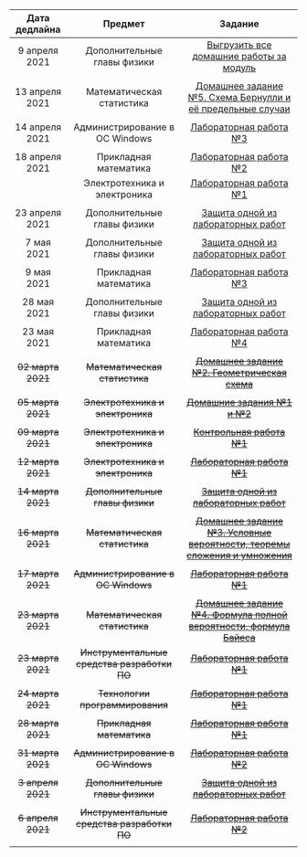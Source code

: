 | Дата дедлайна | Предмет | Задание |
| :---: | :---: | :---: | 
|9 апреля 2021 | Дополнительные главы физики | [Выгрузить все домашние работы за модуль](https://study.physics.itmo.ru/) |
| | | |
|13 апреля 2021 | Математическая статистика| [Домашнее задание №5. Схема Бернулли и её предельные случаи](https://mvbabushkin.xyz/my/)  |
| | | |
|14 апреля 2021 | Администрирование в ОС Windows | [Лабораторная работа №3](https://drive.google.com/file/d/1WDsnSQ9X7L9ZzBx0Wgzrk7GTJEnv8QYJ/view?usp=sharing) |
| | | |
|18 апреля 2021 | Прикладная математика | [Лабораторная работа №2](http://mathdep.ifmo.ru/wp-content/uploads/2021/03/Lab_2_pm.pdf) |
|| Электротехника и электроника | [Лабораторная работа №1](https://teams.microsoft.com/l/team/19%3ab3a922e1ca8c4c0da78f36006e9f22d3%40thread.tacv2/conversations?groupId=b3d066fe-b3c3-4b8e-85ca-029747895a74&tenantId=f1980062-2921-426e-b382-ba0359fbee56) |
| | | |
|23 апреля 2021 | Дополнительные главы физики | [Защита одной из лабораторных работ](https://study.physics.itmo.ru/) |
| | | |
|7 мая 2021 | Дополнительные главы физики | [Защита одной из лабораторных работ](https://study.physics.itmo.ru/) |
| | | |
|9 мая 2021 | Прикладная математика | [Лабораторная работа №3](http://mathdep.ifmo.ru/app_math_3/) |
| | | |
|28 мая 2021 | Дополнительные главы физики | [Защита одной из лабораторных работ](https://study.physics.itmo.ru/) |
| | | |
|23 мая 2021 | Прикладная математика | [Лабораторная работа №4](http://mathdep.ifmo.ru/app_math_3/) |
| | | |
|~~02 марта 2021~~ | ~~Математическая статистика~~ | ~~[Домашнее задание №2. Геометрическая схема](https://mvbabushkin.xyz/my/)~~  |
| | | |
|~~05 марта 2021~~ | ~~Электротехника и электроника~~ | ~~[Домашние задания №1 и №2](https://info-m3203.tech/subjects/eltech)~~ |
| | | |
|~~09 марта 2021~~ | ~~Электротехника и электроника~~ | ~~[Контрольная работа №1](https://info-m3203.tech/subjects/eltech)~~ |
| | | |
|~~12 марта 2021~~ | ~~Электротехника и электроника~~ | ~~[Лабораторная работа №1](https://info-m3203.tech/subjects/eltech)~~ |
| | | |
|~~14 марта 2021~~ |~~Дополнительные главы физики~~ | ~~[Защита одной из лабораторных работ](https://study.physics.itmo.ru/)~~ |
| | | |
|~~16 марта 2021~~ | ~~Математическая статистика~~ | ~~[Домашнее задание №3. Условные вероятности, теоремы сложения и умножения](https://mvbabushkin.xyz/my/)~~  |
| | | |
|~~17 марта 2021~~ | ~~Администрирование в ОС Windows~~ | ~~[Лабораторная работа №1](https://drive.google.com/file/d/1VgQ9qo_Zw7qxGYeZfq3R26m9NvMglYGI/view?usp=sharing)~~ |
| | | |
|~~23 марта 2021~~ | ~~Математическая статистика~~ | ~~[Домашнее задание №4. Формула полной вероятности, формула Байеса](https://mvbabushkin.xyz/my/)~~ |
|~~23 марта 2021~~ | ~~Инструментальные средства разработки ПО~~ | ~~[Лабораторная работа №1](https://info-m3203.tech/subjects/devtools)~~ |
| | | |
|~~24 марта 2021~~ | ~~Технологии программирования~~ | ~~[Лабораторная работа №1](https://www.notion.so/1-c91c505841034d6381934db51a8ce3a9)~~ |
| | | |
|~~28 марта 2021~~ | ~~Прикладная математика~~ | ~~[Лабораторная работа №1](http://mathdep.ifmo.ru/wp-content/uploads/2021/03/Lab_1_pm.pdf)~~ |
| | | |
|~~31 марта 2021~~ | ~~Администрирование в ОС Windows~~ | ~~[Лабораторная работа №2](https://drive.google.com/file/d/1a1NjI2HnRUOL5Dh5ylsmtWureORYGIL-/view?usp=sharing)~~ |
| | | |
|~~3 апреля 2021~~ | ~~Дополнительные главы физики~~ | ~~[Защита одной из лабораторных работ](https://study.physics.itmo.ru/)~~ |
| | | |
|~~6 апреля 2021~~ | ~~Инструментальные средства разработки ПО~~ | ~~[Лабораторная работа №2](https://info-m3203.tech/subjects/devtools)~~ |
| | | |